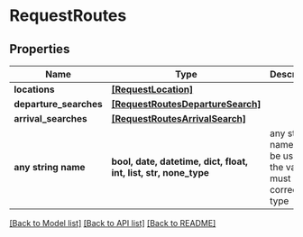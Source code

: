 # RequestRoutes


## Properties
Name | Type | Description | Notes
------------ | ------------- | ------------- | -------------
**locations** | [**[RequestLocation]**](RequestLocation.md) |  | 
**departure_searches** | [**[RequestRoutesDepartureSearch]**](RequestRoutesDepartureSearch.md) |  | [optional] 
**arrival_searches** | [**[RequestRoutesArrivalSearch]**](RequestRoutesArrivalSearch.md) |  | [optional] 
**any string name** | **bool, date, datetime, dict, float, int, list, str, none_type** | any string name can be used but the value must be the correct type | [optional]

[[Back to Model list]](../README.md#documentation-for-models) [[Back to API list]](../README.md#documentation-for-api-endpoints) [[Back to README]](../README.md)


